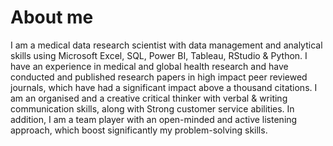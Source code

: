 # About me






I am a medical data research scientist
with data management and analytical skills using Microsoft Excel, SQL, Power BI, Tableau, RStudio & Python.
I have an experience in medical and global health research and have conducted and published research papers in high impact peer reviewed journals, which have had a significant impact above a thousand citations.
I am an organised and a creative critical thinker with verbal & writing communication skills, along with Strong customer service abilities. 
In addition, I am a team player with an open-minded and active listening approach, which boost significantly my problem-solving skills.

